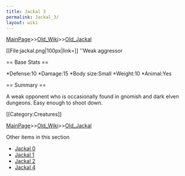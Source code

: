 ```yaml
---
title: Jackal 3
permalink: Jackal_3/
layout: wiki
---
```


[MainPage](/keeperrl_wiki/ "wikilink")>>[Old_Wiki](/keeperrl_wiki/Old_Wiki "wikilink")>>[Old_Jackal](/keeperrl_wiki/Old_Jackal "wikilink")

[[File:jackal.png|100px|link=]] ''Weak aggressor

== Base Stats ==

*Defense:10
*Damage:15
*Body size:Small
*Weight:10
*Animal:Yes

== Summary ==

A weak opponent who is occasionally found in gnomish and dark elven dungeons. Easy enough to shoot down.

[[Category:Creatures]]

[MainPage](/keeperrl_wiki/ "wikilink")>>[Old_Wiki](/keeperrl_wiki/Old_Wiki "wikilink")>>[Old_Jackal](/keeperrl_wiki/Old_Jackal "wikilink")

Other items in this section
-    [Jackal 0](/keeperrl_wiki/Jackal_0 "wikilink")
-    [Jackal 1](/keeperrl_wiki/Jackal_1 "wikilink")
-    [Jackal 2](/keeperrl_wiki/Jackal_2 "wikilink")
-    [Jackal 4](/keeperrl_wiki/Jackal_4 "wikilink")
